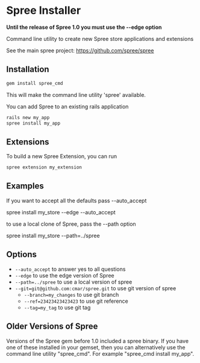 Spree Installer
===============

**Until the release of Spree 1.0 you must use the --edge option**

Command line utility to create new Spree store applications
and extensions

See the main spree project: https://github.com/spree/spree

Installation
------------

```ruby
gem install spree_cmd
```
This will make the command line utility 'spree' available.

You can add Spree to an existing rails application

```ruby
rails new my_app
spree install my_app
```

Extensions
----------

To build a new Spree Extension, you can run
```ruby
spree extension my_extension
```
Examples
--------

If you want to accept all the defaults pass --auto_accept

spree install my_store --edge --auto_accept

to use a local clone of Spree, pass the --path option

spree install my_store --path=../spree


Options
-------

* `--auto_accept` to answer yes to all questions
* `--edge` to use the edge version of Spree
* `--path=../spree` to use a local version of spree
* `--git=git@github.com:cmar/spree.git` to use git version of spree
  * `--branch=my_changes` to use git branch
  * `--ref=23423423423423` to use git reference
  * `--tag=my_tag` to use git tag

Older Versions of Spree
-----------------------

Versions of the Spree gem before 1.0 included a spree binary. If you
have one of these installed in your gemset, then you can alternatively
use the command line utility "spree_cmd". For example "spree_cmd install
my_app".



